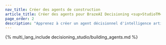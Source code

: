 ```yaml
---
nav_title: Créer des agents de construction
article_title: Créer des agents pour BrazeAI Decisioning <sup>StudioTM</sup> 
page_order: 2
description: "Apprenez à créer un agent décisionnel d'intelligence artificielle, afin d'automatiser les expérimentations personnalisées et d'optimiser les résultats tels que les conversions, la fidélisation ou le chiffre d'affaires, sans tests A/B manuels."
---
```


{% multi_lang_include decisioning_studio/building_agents.md %}
